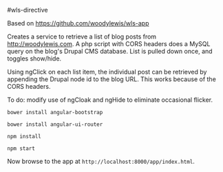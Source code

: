 #wls-directive

Based on https://github.com/woodylewis/wls-app

Creates a service to retrieve a list of blog posts from http://woodylewis.com. A php script with CORS headers does a MySQL query on the blog's Drupal CMS database. List is pulled down once, and toggles show/hide.

Using ngClick on each list item, the individual post can be retrieved by appending the Drupal node id to the blog URL. This works because of the CORS headers.

To do: modify use of ngCloak and ngHide to eliminate occasional flicker.

```
bower install angular-bootstrap
```
```
bower install angular-ui-router
```
```
npm install
```
```
npm start
```

Now browse to the app at `http://localhost:8000/app/index.html`.